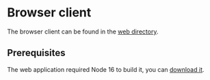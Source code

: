 # Browser client

The browser client can be found in the [web directory](../@xoutput).

## Prerequisites

The web application required Node 16 to build it, you can [download it](https://nodejs.org/en/download/).
